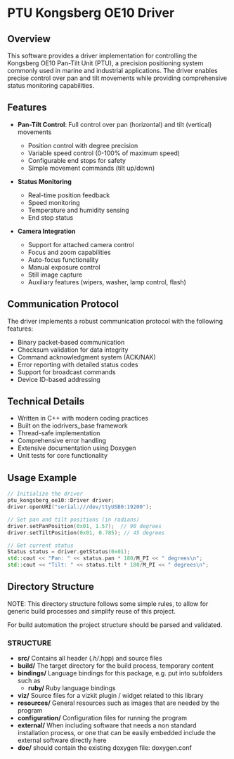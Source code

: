 # PTU Kongsberg OE10 Driver

## Overview
This software provides a driver implementation for controlling the Kongsberg OE10 Pan-Tilt Unit (PTU), a precision positioning system commonly used in marine and industrial applications. The driver enables precise control over pan and tilt movements while providing comprehensive status monitoring capabilities.

## Features
- **Pan-Tilt Control**: Full control over pan (horizontal) and tilt (vertical) movements
  - Position control with degree precision
  - Variable speed control (0-100% of maximum speed)
  - Configurable end stops for safety
  - Simple movement commands (tilt up/down)

- **Status Monitoring**
  - Real-time position feedback
  - Speed monitoring
  - Temperature and humidity sensing
  - End stop status

- **Camera Integration**
  - Support for attached camera control
  - Focus and zoom capabilities
  - Auto-focus functionality
  - Manual exposure control
  - Still image capture
  - Auxiliary features (wipers, washer, lamp control, flash)

## Communication Protocol
The driver implements a robust communication protocol with the following features:
- Binary packet-based communication
- Checksum validation for data integrity
- Command acknowledgment system (ACK/NAK)
- Error reporting with detailed status codes
- Support for broadcast commands
- Device ID-based addressing

## Technical Details
- Written in C++ with modern coding practices
- Built on the iodrivers_base framework
- Thread-safe implementation
- Comprehensive error handling
- Extensive documentation using Doxygen
- Unit tests for core functionality

## Usage Example
```cpp
// Initialize the driver
ptu_kongsberg_oe10::Driver driver;
driver.openURI("serial:///dev/ttyUSB0:19200");

// Set pan and tilt positions (in radians)
driver.setPanPosition(0x01, 1.57);  // 90 degrees
driver.setTiltPosition(0x01, 0.785); // 45 degrees

// Get current status
Status status = driver.getStatus(0x01);
std::cout << "Pan: " << status.pan * 180/M_PI << " degrees\n";
std::cout << "Tilt: " << status.tilt * 180/M_PI << " degrees\n";
```

## Directory Structure
NOTE: This directory structure follows some simple rules, to allow for generic build
processes and simplify reuse of this project. 

For build automation the project structure should be parsed and validated.

### STRUCTURE
- **src/**
	Contains all header (*.h/*.hpp) and source files
- **build/**
	The target directory for the build process, temporary content
- **bindings/**
	Language bindings for this package, e.g. put into subfolders such as
   - **ruby/**
        Ruby language bindings
- **viz/**
        Source files for a vizkit plugin / widget related to this library 
- **resources/**
	General resources such as images that are needed by the program
- **configuration/**
	Configuration files for running the program
- **external/**
	When including software that needs a non standard installation process, or one that can be
	easily embedded include the external software directly here
- **doc/**
	should contain the existing doxygen file: doxygen.conf 